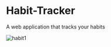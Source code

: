 # Habit-Tracker
A web application that tracks your habits




![habit1](https://user-images.githubusercontent.com/73795218/175386177-bb1b07e0-5ab6-4fb1-a247-6d4133413e7f.gif)
